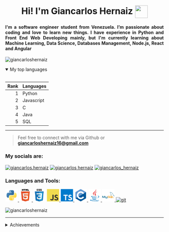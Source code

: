 
<h1 align="center">Hi! I'm Giancarlos Hernaiz <img src="https://github.com/TheDudeThatCode/TheDudeThatCode/blob/master/Assets/Hi.gif" width="40" height="40" align="center"/></h1>

<h4 style="text-align: justify;">I'm a software engineer student from Venezuela. I’m passionate about coding and love to learn new things. I have experience in Python and Front End Web Developing mainly, but I'm currently learning about Machine Learning, Data Science, Databases Management, Node.js, React and Angular </h4>

<p align="left"> <img src="https://komarev.com/ghpvc/?username=giancarloshernaiz&label=Profile%20views&color=0e75b6&style=flat" alt="giancarloshernaiz" /> </p>

<details open>
  <br>
<summary>My top languages</summary>

| Rank | Languages |
|-----:|-----------|
|     1| Python    |
|     2| Javascript|
|     3| C         |
|     4| Java      |
|     5| SQL       |

</details>

---
> Feel free to connect with me via Github or **giancarloshernaiz16@gmail.com**

<h3 align="left">My socials are:</h3>
<p align="left">
<!-- Instagram -->
<a href="https://instagram.com/giancarlos.hernaiz" target="blank"><img align="center" src="https://raw.githubusercontent.com/rahuldkjain/github-profile-readme-generator/master/src/images/icons/Social/instagram.svg" alt="giancarlos.hernaiz" height="30" width="40" /></a>
<!-- LinkedIn -->
<a href="https://www.linkedin.com/in/giancarlos-hernaiz-663457284/" target="blank"><img align="center" src="https://raw.githubusercontent.com/rahuldkjain/github-profile-readme-generator/master/src/images/icons/Social/linked-in-alt.svg" alt="giancarlos hernaiz" height="30" width="40" /></a>
<!-- Leetcode -->
<a href="https://www.leetcode.com/giancarlos_hernaiz" target="blank"><img align="center" src="https://raw.githubusercontent.com/rahuldkjain/github-profile-readme-generator/master/src/images/icons/Social/leet-code.svg" alt="giancarlos_hernaiz" height="30" width="40" /></a>
</p>

<h3 align="left">Languages and Tools:</h3>
<p align="left">
<!-- Python -->
<a href="https://www.python.org" target="_blank" rel="noreferrer"> <img src="https://raw.githubusercontent.com/devicons/devicon/master/icons/python/python-original.svg" alt="python" width="40" height="40"/> </a>
<!-- HTML -->
<a href="https://www.w3.org/html/" target="_blank" rel="noreferrer"> <img src="https://raw.githubusercontent.com/devicons/devicon/master/icons/html5/html5-original-wordmark.svg" alt="html5" width="40" height="40"/> </a>
<!-- CSS -->
<a href="https://www.w3schools.com/css/" target="_blank" rel="noreferrer"> <img src="https://raw.githubusercontent.com/devicons/devicon/master/icons/css3/css3-original-wordmark.svg" alt="css3" width="40" height="40"/></a> 
<!-- JavaScript -->
<a href="https://developer.mozilla.org/en-US/docs/Web/JavaScript" target="_blank" rel="noreferrer"> <img src="https://raw.githubusercontent.com/devicons/devicon/master/icons/javascript/javascript-original.svg" alt="javascript" width="40" height="40"/> </a>
<!-- TypeScript -->
<a href="https://www.typescriptlang.org/" target="_blank" rel="noreferrer"> <img src="https://raw.githubusercontent.com/devicons/devicon/master/icons/typescript/typescript-original.svg" alt="typescript" width="40" height="40"/> </a>
<!-- C -->
<a href="https://www.cprogramming.com/" target="_blank" rel="noreferrer"> <img src="https://raw.githubusercontent.com/devicons/devicon/master/icons/c/c-original.svg" alt="c" width="40" height="40"/> </a>
<!-- Java -->
<a href="https://www.java.com" target="_blank" rel="noreferrer"> <img src="https://raw.githubusercontent.com/devicons/devicon/master/icons/java/java-original.svg" alt="java" width="40" height="40"/> </a>
<!-- MySQL -->
<a href="https://www.mysql.com/" target="_blank" rel="noreferrer"> <img src="https://raw.githubusercontent.com/devicons/devicon/master/icons/mysql/mysql-original-wordmark.svg" alt="mysql" width="40" height="40"/> </a>
<!-- Git -->
<a href="https://git-scm.com/" target="_blank" rel="noreferrer"> <img src="https://www.vectorlogo.zone/logos/git-scm/git-scm-icon.svg" alt="git" width="40" height="40"/> </a>
</p>

<p><img align="center" src="https://github-readme-stats.vercel.app/api/top-langs?username=giancarloshernaiz&show_icons=true&locale=en&layout=compact" alt="giancarloshernaiz" /></p>
<hr>

<details>
  <br>
  <summary>Achievements</summary>
  
  <p>&nbsp;<img align="center" src="https://github-readme-stats.vercel.app/api?username=giancarloshernaiz&show_icons=true&locale=en" alt="giancarloshernaiz" /></p>

<p><img align="center" src="https://github-readme-streak-stats.herokuapp.com/?user=giancarloshernaiz&" alt="giancarloshernaiz" /></p>

<p align="left"> <a href="https://github.com/ryo-ma/github-profile-trophy"><img src="https://github-profile-trophy.vercel.app/?username=giancarloshernaiz" alt="giancarloshernaiz" /></a> </p>
</details>












<!--
**Giancarloshernaiz/Giancarloshernaiz** is a ✨ _special_ ✨ repository because its `README.md` (this file) appears on your GitHub profile.

Here are some ideas to get you started:

- 🔭 I’m currently working on ...
- 🌱 I’m currently learning ...
- 👯 I’m looking to collaborate on ...
- 🤔 I’m looking for help with ...
- 💬 Ask me about ...
- 📫 How to reach me: ...
- 😄 Pronouns: ...
- ⚡ Fun fact: ...
-->
